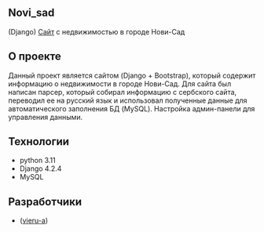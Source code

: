 ## Novi_sad

(Django) [Сайт](http://vierua2m.beget.tech/) с недвижимостью в городе Нови-Сад

## О проекте

Данный проект является сайтом (Django + Bootstrap), который содержит информацию о недвижимости в городе Нови-Сад. Для сайта был написан парсер, который собирал информацию с сербского сайта, переводил ее на русский язык и использовал полученные данные для автоматического заполнения БД (MySQL). Настройка админ-панели для управления данными.

## Технологии

- python 3.11
- Django 4.2.4
- MySQL

## Разработчики

- ([vieru-a](https://github.com/vieru-a))
